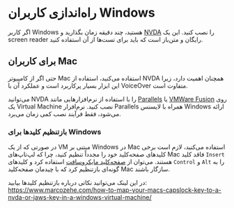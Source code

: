# راه‌اندازی کاربران Windows

اگر کاربر Windows هستید، چند دقیقه زمان بگذارید و [NVDA](https://www.nvaccess.org/download) را نصب کنید. این یک screen reader رایگان و متن‌باز است که باید برای تست‌ها از آن استفاده کنید.

## برای کاربران Mac

حتی اگر از کامپیوتر Mac استفاده می‌کنید، استفاده از NVDA همچنان اهمیت دارد، زیرا این ابزار بسیار پرکاربرد است و عملکرد آن با VoiceOver متفاوت است.

می‌توانید NVDA را با استفاده از نرم‌افزارهایی مانند [Parallels](https://parallels.com) یا [VMWare Fusion](https://www.vmware.com/products/fusion.html) روی یک Virtual Machine نصب کنید. نرم‌افزار Parallels همراه با لایسنس Windows ارائه می‌شود، فقط فرآیند نصب کمی زمان می‌برد.

### بازتنظیم کلیدها برای Windows

در صورتی که از یک VM مبتنی بر Windows در Mac استفاده می‌کنید، لازم است برخی کلیدهای صفحه‌کلید خود را مجدداً تنظیم کنید، چرا که لپ‌تاپ‌های Mac فاقد کلید `Insert` هستند. می‌توان از [صفحه‌کلید مایکروسافت](https://www.microsoft.com/en/accessories/products/keyboards/sculpt-ergonomic-desktop?activetab=pivot:overviewtab) استفاده کرد و کلیدهای `Control` و `Alt` را به گونه‌ای بازتنظیم کرد که با چیدمان صفحه‌کلید Mac سازگار باشند.

در این لینک می‌توانید نکاتی درباره بازتنظیم کلیدها بیابید: https://www.marcozehe.com/how-to-map-your-macs-capslock-key-to-a-nvda-or-jaws-key-in-a-windows-virtual-machine/